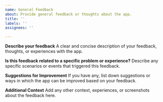 ```yaml
---
name: General Feedback
about: Provide general feedback or thoughts about the app.
title: ''
labels: ''
assignees: ''

---
```


**Describe your feedback**
A clear and concise description of your feedback, thoughts, or experiences with the app.

**Is this feedback related to a specific problem or experience?**
Describe any specific scenarios or events that triggered this feedback.

**Suggestions for Improvement**
If you have any, list down suggestions or ways in which the app can be improved based on your feedback.

**Additional Context**
Add any other context, experiences, or screenshots about the feedback here.
